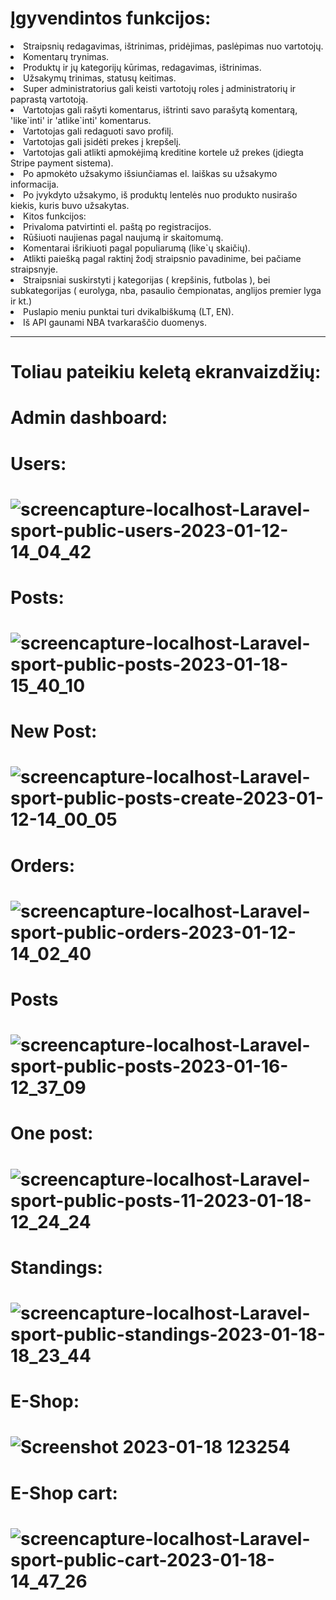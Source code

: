 # Įgyvendintos funkcijos:

<li> Straipsnių redagavimas, ištrinimas, pridėjimas, paslėpimas nuo vartotojų.
<li> Komentarų trynimas.
<li> Produktų ir jų kategorijų kūrimas, redagavimas, ištrinimas.
<li> Užsakymų trinimas, statusų keitimas.
<li> Super administratorius gali keisti vartotojų roles į administratorių ir paprastą vartotoją.
<li> Vartotojas gali rašyti komentarus, ištrinti savo parašytą komentarą, 'like`inti' ir 'atlike`inti' komentarus.
<li> Vartotojas gali redaguoti savo profilį.
<li> Vartotojas gali įsidėti prekes į krepšelį.
<li> Vartotojas gali atlikti apmokėjimą kreditine kortele už prekes (įdiegta Stripe payment sistema).
<li> Po apmokėto užsakymo išsiunčiamas el. laiškas su užsakymo informacija.
<li> Po įvykdyto užsakymo, iš produktų lentelės nuo produkto nusirašo kiekis, kuris buvo užsakytas.
<li> Kitos funkcijos:
<li> Privaloma patvirtinti el. paštą po registracijos.
<li> Rūšiuoti naujienas pagal naujumą ir skaitomumą.
<li> Komentarai išrikiuoti pagal populiarumą (like`ų skaičių).
<li> Atlikti paiešką pagal raktinį žodį straipsnio pavadinime, bei pačiame straipsnyje.
<li> Straipsniai suskirstyti į kategorijas ( krepšinis, futbolas ), bei subkategorijas ( eurolyga, nba, pasaulio čempionatas, anglijos premier lyga ir kt.)
<li> Puslapio meniu punktai turi dvikalbiškumą (LT, EN).
<li> Iš API gaunami NBA tvarkaraščio duomenys.


 <hr>

# Toliau pateikiu keletą ekranvaizdžių:
# Admin dashboard:
# Users:
# ![screencapture-localhost-Laravel-sport-public-users-2023-01-12-14_04_42](https://user-images.githubusercontent.com/107037107/212062184-f6f45efd-eeff-46f6-89d7-b2c673e4acf6.png)
# Posts:
# ![screencapture-localhost-Laravel-sport-public-posts-2023-01-18-15_40_10](https://user-images.githubusercontent.com/107037107/213186509-bdef1358-02e6-463d-a6bb-cff6ecc22862.png)
# New Post:
# ![screencapture-localhost-Laravel-sport-public-posts-create-2023-01-12-14_00_05](https://user-images.githubusercontent.com/107037107/212061307-e91918f4-91f5-4592-a348-e5db2acaa17f.png)
# Orders:
# ![screencapture-localhost-Laravel-sport-public-orders-2023-01-12-14_02_40](https://user-images.githubusercontent.com/107037107/212061763-ef0a7dd4-94dd-4eaf-bb49-dbf4b71da2b7.png)
# Posts
# ![screencapture-localhost-Laravel-sport-public-posts-2023-01-16-12_37_09](https://user-images.githubusercontent.com/107037107/212658482-73b846fd-21e9-4004-a1d9-8858785659ca.png)
# One post:
# ![screencapture-localhost-Laravel-sport-public-posts-11-2023-01-18-12_24_24](https://user-images.githubusercontent.com/107037107/213147370-79f68cd3-0d34-47e2-9745-7a2900e528b8.png)
# Standings:
# ![screencapture-localhost-Laravel-sport-public-standings-2023-01-18-18_23_44](https://user-images.githubusercontent.com/107037107/213234850-d62e3548-ae68-4948-b784-7193c5ef721a.png)
# E-Shop:
# ![Screenshot 2023-01-18 123254](https://user-images.githubusercontent.com/107037107/213149222-f65e5f93-0e7f-4e3b-8fd5-61d7cb640556.png)
# E-Shop cart:
# ![screencapture-localhost-Laravel-sport-public-cart-2023-01-18-14_47_26](https://user-images.githubusercontent.com/107037107/213175444-1e2c5e05-2b82-4e7b-aa8f-8531c38e4bb3.png)
